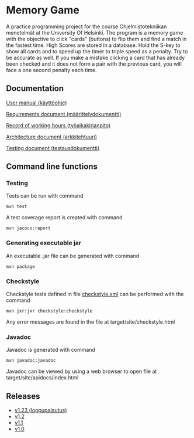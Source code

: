 # Memory Game
A practice programming project for the course Ohjelmistotekniikan menetelmät at the University Of Helsinki. The program is a memory game with the objective to click "cards" (buttons) to flip them and find a match in the fastest time. High Scores are stored in a database. Hold the S-key to show all cards and to speed up the timer to triple speed as a penalty. Try to be accurate as well. If you make a mistake clicking a card that has already been checked and it does not form a pair with the previous card, you will face a one second penalty each time.

## Documentation

[User manual (käyttöohje)](https://github.com/massamasa/otm-harjoitustyo/blob/master/documentation/usermanual.md)


[Requirements document (määrittelydokumentti)](https://github.com/massamasa/otm-harjoitustyo/blob/master/documentation/requirementsdocument.md)

[Record of working hours (työaikakirjanpito)](https://github.com/massamasa/otm-harjoitustyo/blob/master/documentation/workhoursrecord.md)

[Architecture document (arkkitehtuuri)](https://github.com/massamasa/otm-harjoitustyo/blob/master/documentation/architecturedocument.md)

[Testing document (testausdokumentti)](https://github.com/massamasa/otm-harjoitustyo/blob/master/documentation/testing.md)

## Command line functions

### Testing
Tests can be run with command
```
mvn test
```
A test coverage report is created with command
```
mvn jacoco:report
```
### Generating executable jar 
An executable .jar file can be generated with command
```
mvn package
```
### Checkstyle
Checkstyle tests defined in file [checkstyle.xml](https://github.com/massamasa/otm-harjoitustyo/blob/master/MemoryGame/checkstyle.xml) can be performed with the command
```
mvn jxr:jxr checkstyle:checkstyle
```
Any error messages are found in the file at target/site/checkstyle.html


### Javadoc
Javadoc is generated with command
```
mvn javadoc:javadoc
```
Javadoc can be viewed by using a web browser to open file at target/site/apidocs/index.html

## Releases
- [v1.23 (loppupalautus)](https://github.com/massamasa/otm-harjoitustyo/releases/tag/v1.23)
- [v1.2](https://github.com/massamasa/otm-harjoitustyo/releases/tag/v1.2)
- [v1.1](https://github.com/massamasa/otm-harjoitustyo/releases/tag/v1.1)
- [v1.0](https://github.com/massamasa/otm-harjoitustyo/releases/tag/v1.0)
